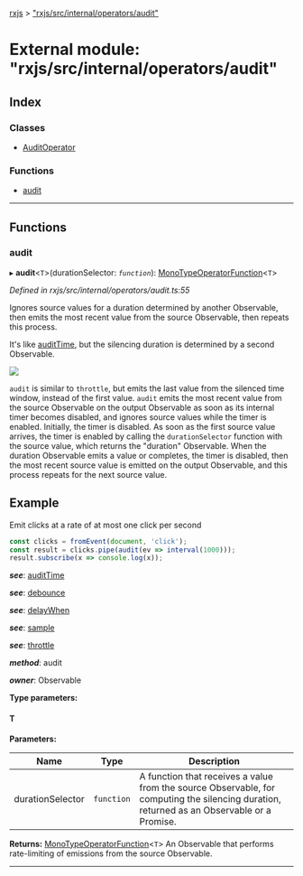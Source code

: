 [rxjs](../README.md) > ["rxjs/src/internal/operators/audit"](../modules/_rxjs_src_internal_operators_audit_.md)

# External module: "rxjs/src/internal/operators/audit"

## Index

### Classes

* [AuditOperator](../classes/_rxjs_src_internal_operators_audit_.auditoperator.md)

### Functions

* [audit](_rxjs_src_internal_operators_audit_.md#audit)

---

## Functions

<a id="audit"></a>

###  audit

▸ **audit**<`T`>(durationSelector: *`function`*): [MonoTypeOperatorFunction](../interfaces/_rxjs_src_internal_types_.monotypeoperatorfunction.md)<`T`>

*Defined in rxjs/src/internal/operators/audit.ts:55*

Ignores source values for a duration determined by another Observable, then emits the most recent value from the source Observable, then repeats this process.

It's like [auditTime](_rxjs_src_internal_operators_audittime_.md#audittime), but the silencing duration is determined by a second Observable.

![](audit.png)

`audit` is similar to `throttle`, but emits the last value from the silenced time window, instead of the first value. `audit` emits the most recent value from the source Observable on the output Observable as soon as its internal timer becomes disabled, and ignores source values while the timer is enabled. Initially, the timer is disabled. As soon as the first source value arrives, the timer is enabled by calling the `durationSelector` function with the source value, which returns the "duration" Observable. When the duration Observable emits a value or completes, the timer is disabled, then the most recent source value is emitted on the output Observable, and this process repeats for the next source value.

Example
-------

Emit clicks at a rate of at most one click per second

```javascript
const clicks = fromEvent(document, 'click');
const result = clicks.pipe(audit(ev => interval(1000)));
result.subscribe(x => console.log(x));
```

*__see__*: [auditTime](_rxjs_src_internal_operators_audittime_.md#audittime)

*__see__*: [debounce](_rxjs_src_internal_operators_debounce_.md#debounce)

*__see__*: [delayWhen](_rxjs_src_internal_operators_delaywhen_.md#delaywhen)

*__see__*: [sample](_rxjs_src_internal_operators_sample_.md#sample)

*__see__*: [throttle](_rxjs_src_internal_operators_throttle_.md#throttle)

*__method__*: audit

*__owner__*: Observable

**Type parameters:**

#### T 
**Parameters:**

| Name | Type | Description |
| ------ | ------ | ------ |
| durationSelector | `function` |  A function that receives a value from the source Observable, for computing the silencing duration, returned as an Observable or a Promise. |

**Returns:** [MonoTypeOperatorFunction](../interfaces/_rxjs_src_internal_types_.monotypeoperatorfunction.md)<`T`>
An Observable that performs rate-limiting of
emissions from the source Observable.

___

